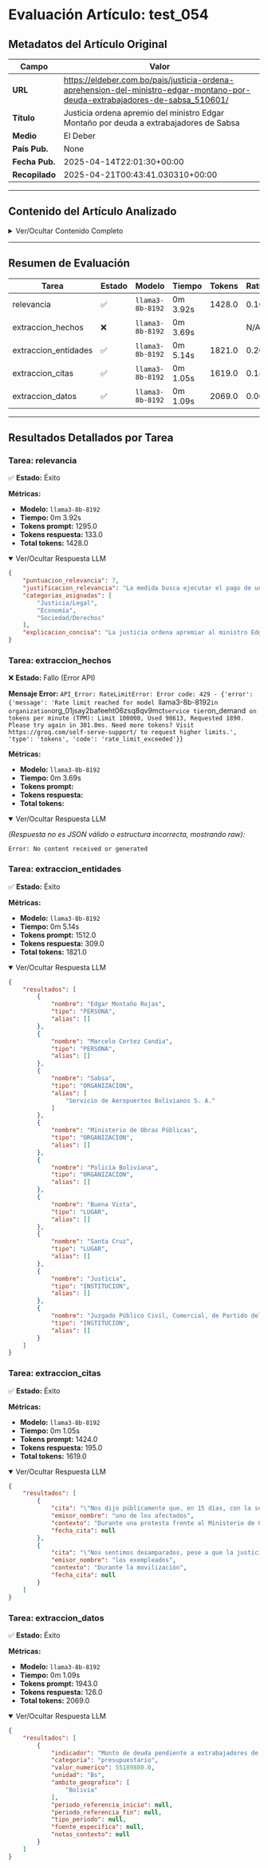 # Evaluación Artículo: test_054

## Metadatos del Artículo Original

| Campo          | Valor                                      |
|----------------|--------------------------------------------|
| **URL**        | https://eldeber.com.bo/pais/justicia-ordena-aprehension-del-ministro-edgar-montano-por-deuda-extrabajadores-de-sabsa_510601/           |
| **Título**     | Justicia ordena apremio del ministro Edgar Montaño por deuda a extrabajadores de Sabsa       |
| **Medio**      | El Deber         |
| **País Pub.**  | None |
| **Fecha Pub.** | 2025-04-14T22:01:30+00:00 |
| **Recopilado** | 2025-04-21T00:43:41.030310+00:00 |

---

## Contenido del Artículo Analizado

<details>
<summary>Ver/Ocultar Contenido Completo</summary>

```text
Justicia ordena apremio del ministro Edgar Montaño por deuda a extrabajadores de Sabsa
La medida busca ejecutar el pago de más de Bs 55 millones en beneficios laborales a extrabajadores de la extinta empresa aeroportuaria, quienes llevan tres años de espera
El juez Marcelo Cortez Candia, del Juzgado Público Civil, Comercial, de Partido del Trabajo y Seguridad Social de Yapacaní, emitió un mandamiento de apremio contra el ministro de Obras Públicas, Edgar Montaño Rojas, en el marco de un proceso judicial iniciado por extrabajadores del extinto Servicio de Aeropuertos Bolivianos S. A. (SABSA).
La disposición instruye a la Policía Boliviana aprehender a Montaño y trasladarlo a la carceleta de Buena Vista, hasta que se concrete el pago de Bs 55.189.880, por concepto de finiquitos pendientes a los extrabajadores que lo demandaron.
La decisión judicial responde a una larga lucha legal por parte de más de 600 extrabajadores a nivel nacional —190 de ellos en Santa Cruz— quienes desde hace tres años exigen el cumplimiento de sus derechos laborales tras el cierre de la empresa estatal.
La molestia del sector afectado se hizo visible el pasado 10 de enero, cuando realizaron una masiva protesta frente al Ministerio de Obras Públicas. En esa ocasión, denunciaron que, pese a las promesas públicas del ministro Montaño, el desembolso nunca se concretó.
“Nos dijo públicamente que, en 15 días, con la sentencia de la justicia, se realizaría el pago, e incluso se comprometió a colaborar para agilizar el juicio. Sin embargo, todas las instancias han fallado a nuestro favor y ellos siguen apelando”, lamentó uno de los afectados.
Los exempleados denuncian que las acciones del ministerio han sido dilatorias y que, aunque han recibido pagos parciales que suman apenas Bs 50.000 en tres años, la deuda total continúa pendiente. “Nos sentimos desamparados, pese a que la justicia nos ha respaldado en todas las instancias”, afirmaron durante la movilización.
El mandamiento de apremio busca precisamente presionar al ministro para ejecutar la sentencia, que ordena que se paguen los beneficios sociales a los extrabajadores de Sabsa.
```
</details>

---

## Resumen de Evaluación

| Tarea | Estado | Modelo | Tiempo | Tokens | Ratio |
|-------|--------|--------|--------|--------|-------|
| relevancia | ✅ | `llama3-8b-8192` | 0m 3.92s | 1428.0 | 0.10 |
| extraccion_hechos | ❌ | `llama3-8b-8192` | 0m 3.69s |  | N/A |
| extraccion_entidades | ✅ | `llama3-8b-8192` | 0m 5.14s | 1821.0 | 0.20 |
| extraccion_citas | ✅ | `llama3-8b-8192` | 0m 1.05s | 1619.0 | 0.14 |
| extraccion_datos | ✅ | `llama3-8b-8192` | 0m 1.09s | 2069.0 | 0.06 |

---

## Resultados Detallados por Tarea

### Tarea: relevancia

✅ **Estado:** Éxito

**Métricas:**
- **Modelo:** `llama3-8b-8192`
- **Tiempo:** 0m 3.92s
- **Tokens prompt:** 1295.0
- **Tokens respuesta:** 133.0
- **Total tokens:** 1428.0


<details open>
<summary>Ver/Ocultar Respuesta LLM</summary>

```json
{
    "puntuacion_relevancia": 7,
    "justificacion_relevancia": "La medida busca ejecutar el pago de una deuda laboral importante",
    "categorias_asignadas": [
        "Justicia/Legal",
        "Economía",
        "Sociedad/Derechos"
    ],
    "explicacion_concisa": "La justicia ordena apremiar al ministro Edgar Montaño para que pague una deuda de más de 55 millones de bolivianos a ex-trabajadores de Sabsa, que llevan tres años esperando el pago de sus finiquitos laborales"
}
```
</details>


### Tarea: extraccion_hechos

❌ **Estado:** Fallo (Error API)

   **Mensaje Error:** `API_Error: RateLimitError: Error code: 429 - {'error': {'message': 'Rate limit reached for model `llama3-8b-8192` in organization `org_01jsay2bafeeht06zsq8qv9mct` service tier `on_demand` on tokens per minute (TPM): Limit 100000, Used 98613, Requested 1890. Please try again in 301.8ms. Need more tokens? Visit https://groq.com/self-serve-support/ to request higher limits.', 'type': 'tokens', 'code': 'rate_limit_exceeded'}}`

**Métricas:**
- **Modelo:** `llama3-8b-8192`
- **Tiempo:** 0m 3.69s
- **Tokens prompt:** 
- **Tokens respuesta:** 
- **Total tokens:** 


<details open>
<summary>Ver/Ocultar Respuesta LLM</summary>

_(Respuesta no es JSON válido o estructura incorrecta, mostrando raw):_
```
Error: No content received or generated
```
</details>


### Tarea: extraccion_entidades

✅ **Estado:** Éxito

**Métricas:**
- **Modelo:** `llama3-8b-8192`
- **Tiempo:** 0m 5.14s
- **Tokens prompt:** 1512.0
- **Tokens respuesta:** 309.0
- **Total tokens:** 1821.0


<details open>
<summary>Ver/Ocultar Respuesta LLM</summary>

```json
{
    "resultados": [
        {
            "nombre": "Edgar Montaño Rojas",
            "tipo": "PERSONA",
            "alias": []
        },
        {
            "nombre": "Marcelo Cortez Candia",
            "tipo": "PERSONA",
            "alias": []
        },
        {
            "nombre": "Sabsa",
            "tipo": "ORGANIZACION",
            "alias": [
                "Servicio de Aeropuertos Bolivianos S. A."
            ]
        },
        {
            "nombre": "Ministerio de Obras Públicas",
            "tipo": "ORGANIZACION",
            "alias": []
        },
        {
            "nombre": "Policía Boliviana",
            "tipo": "ORGANIZACION",
            "alias": []
        },
        {
            "nombre": "Buena Vista",
            "tipo": "LUGAR",
            "alias": []
        },
        {
            "nombre": "Santa Cruz",
            "tipo": "LUGAR",
            "alias": []
        },
        {
            "nombre": "Justicia",
            "tipo": "INSTITUCION",
            "alias": []
        },
        {
            "nombre": "Juzgado Público Civil, Comercial, de Partido del Trabajo y Seguridad Social de Yapacaní",
            "tipo": "INSTITUCION",
            "alias": []
        }
    ]
}
```
</details>


### Tarea: extraccion_citas

✅ **Estado:** Éxito

**Métricas:**
- **Modelo:** `llama3-8b-8192`
- **Tiempo:** 0m 1.05s
- **Tokens prompt:** 1424.0
- **Tokens respuesta:** 195.0
- **Total tokens:** 1619.0


<details open>
<summary>Ver/Ocultar Respuesta LLM</summary>

```json
{
    "resultados": [
        {
            "cita": "\"Nos dijo públicamente que, en 15 días, con la sentencia de la justicia, se realizaría el pago, e incluso se comprometió a colaborar para agilizar el juicio. Sin embargo, todas las instancias han fallado a nuestro favor y ellos siguen apelando\"",
            "emisor_nombre": "uno de los afectados",
            "contexto": "Durante una protesta frente al Ministerio de Obras Públicas",
            "fecha_cita": null
        },
        {
            "cita": "\"Nos sentimos desamparados, pese a que la justicia nos ha respaldado en todas las instancias\"",
            "emisor_nombre": "los exempleados",
            "contexto": "Durante la movilización",
            "fecha_cita": null
        }
    ]
}
```
</details>


### Tarea: extraccion_datos

✅ **Estado:** Éxito

**Métricas:**
- **Modelo:** `llama3-8b-8192`
- **Tiempo:** 0m 1.09s
- **Tokens prompt:** 1943.0
- **Tokens respuesta:** 126.0
- **Total tokens:** 2069.0


<details open>
<summary>Ver/Ocultar Respuesta LLM</summary>

```json
{
    "resultados": [
        {
            "indicador": "Monto de deuda pendiente a extrabajadores de Sabsa",
            "categoria": "presupuestario",
            "valor_numerico": 55189880.0,
            "unidad": "Bs",
            "ambito_geografico": [
                "Bolivia"
            ],
            "periodo_referencia_inicio": null,
            "periodo_referencia_fin": null,
            "tipo_periodo": null,
            "fuente_especifica": null,
            "notas_contexto": null
        }
    ]
}
```
</details>
